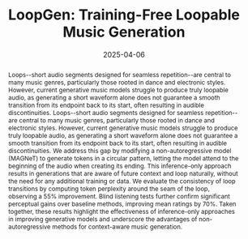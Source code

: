 ---
# Documentation: https://wowchemy.com/docs/managing-content/

title: "LoopGen: Training-Free Loopable Music Generation"
subtitle: ''
summary: ''
authors:
- Davide Marincione
- strano
- crisostomi
- Roberto Ribuoli
- rodola


# Author notes (optional)
author_notes:
  - 'Equal contribution'
  - 'Equal contribution'

tags: []
categories: []
date: '2025-04-06'
lastmod: 2025-02-27T:26:44
featured: false
draft: false
publication_short: "Preprint"

image:
  caption: ''
  focal_point: 'Center'
  preview_only: false

projects: []
publishDate: '2025-27-02T:26:44'
publication_types:
- '3'
abstract: "Loops--short audio segments designed for seamless repetition--are central to many music genres, particularly those rooted in dance and electronic styles. However, current generative music models struggle to produce truly loopable audio, as generating a short waveform alone does not guarantee a smooth transition from its endpoint back to its start, often resulting in audible discontinuities. Loops--short audio segments designed for seamless repetition--are central to many music genres, particularly those rooted in dance and electronic styles. However, current generative music models struggle to produce truly loopable audio, as generating a short waveform alone does not guarantee a smooth transition from its endpoint back to its start, often resulting in audible discontinuities. We address this gap by modifying a non-autoregressive model (MAGNeT) to generate tokens in a circular pattern, letting the model attend to the beginning of the audio when creating its ending. This inference-only approach results in generations that are aware of future context and loop naturally, without the need for any additional training or data. We evaluate the consistency of loop transitions by computing token perplexity around the seam of the loop, observing a 55% improvement. Blind listening tests further confirm significant perceptual gains over baseline methods, improving mean ratings by 70%. Taken together, these results highlight the effectiveness of inference-only approaches in improving generative models and underscore the advantages of non-autoregressive methods for context-aware music generation."

links:
- name: arXiv
  url : https://arxiv.org/abs/2504.04466

publication: '*ArXiv preprint*'
---